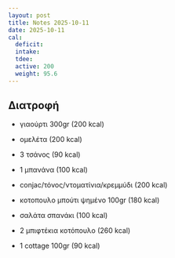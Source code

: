 ```yaml
---
layout: post
title: Notes 2025-10-11
date: 2025-10-11
cal:
  deficit: 
  intake: 
  tdee: 
  active: 200
  weight: 95.6
---
```


## Διατροφή

- γιαούρτι 300gr (200 kcal)
- ομελέτα (200 kcal)
- 3 τσάνος (90 kcal)
- 1 μπανάνα (100 kcal)

- conjac/τόνος/ντοματίνια/κρεμμύδι (200 kcal)
- κοτοπουλο μπούτι ψημένο 100gr (180 kcal) 

- σαλάτα σπανάκι (100 kcal)
- 2 μπιφτέκια κοτόπουλο (260 kcal)
- 1 cottage 100gr (90 kcal)





